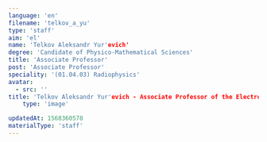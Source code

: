```yaml
---
language: 'en'
filename: 'telkov_a_yu'
type: 'staff'
aim: 'el'
name: 'Telkov Aleksandr Yur'evich'
degree: 'Candidate of Physico-Mathematical Sciences'
title: 'Associate Professor'
post: 'Associate Professor'
speciality: '(01.04.03) Radiophysics'
avatar:
  - src: ''
title: 'Telkov Aleksandr Yur'evich - Associate Professor of the Electronics Department'
    type: 'image'

updatedAt: 1568360578
materialType: 'staff'
---
```


